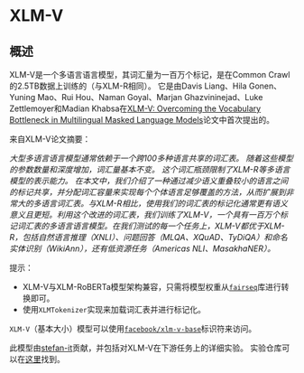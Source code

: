 <!--版权所有2023 HuggingFace团队。

根据Apache License， Version 2.0 （“许可证”）发布的；除非符合许可证的相关法律或书面同意要求，不得使用本文件。
您可以从以下链接获得许可证的副本：

http://www.apache.org/licenses/LICENSE-2.0

请注意，该文件采用Markdown格式，但包含着我们的doc-builder特定的语法（类似于MDX），可能在您的Markdown阅读器中无法正确渲染。

-->

# XLM-V

## 概述

XLM-V是一个多语言语言模型，其词汇量为一百万个标记，是在Common Crawl的2.5TB数据上训练的（与XLM-R相同）。
它是由Davis Liang、Hila Gonen、Yuning Mao、Rui Hou、Naman Goyal、Marjan Ghazvininejad、Luke Zettlemoyer和Madian Khabsa在[XLM-V: Overcoming the Vocabulary Bottleneck in Multilingual Masked Language Models](https://arxiv.org/abs/2301.10472)论文中首次提出的。

来自XLM-V论文摘要：

*大型多语言语言模型通常依赖于一个跨100多种语言共享的词汇表。
随着这些模型的参数数量和深度增加，词汇量基本不变。
这个词汇瓶颈限制了XLM-R等多语言模型的表示能力。
在本文中，我们介绍了一种通过减少语义重叠较小的语言之间的标记共享，并分配词汇容量来实现每个个体语言足够覆盖的方法，从而扩展到非常大的多语言词汇表。与XLM-R相比，使用我们的词汇表的标记化通常更有语义意义且更短。利用这个改进的词汇表，我们训练了XLM-V，一个具有一百万个标记词汇表的多语言语言模型。在我们测试的每一个任务上，XLM-V都优于XLM-R，包括自然语言推理（XNLI）、问题回答（MLQA、XQuAD、TyDiQA）和命名实体识别（WikiAnn），还有低资源任务（Americas NLI、MasakhaNER）。*

提示：

- XLM-V与XLM-RoBERTa模型架构兼容，只需将模型权重从[`fairseq`](https://github.com/facebookresearch/fairseq)库进行转换即可。
- 使用`XLMTokenizer`实现来加载词汇表并进行标记化。

`XLM-V`（基本大小）模型可以使用[`facebook/xlm-v-base`](https://huggingface.co/facebook/xlm-v-base)标识符来访问。

此模型由[stefan-it](https://huggingface.co/stefan-it)贡献，并包括对XLM-V在下游任务上的详细实验。
实验仓库可以在[这里](https://github.com/stefan-it/xlm-v-experiments)找到。